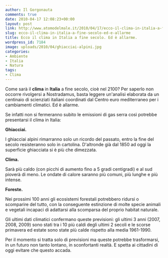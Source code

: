 ```yaml
---
author: Il Gorgonauta
comments: true
date: 2010-04-17 12:08:23+00:00
layout: post
link: http://www.atomodelmale.it/2010/04/17/ecco-il-clima-in-italia-a-fine-secolo-ed-e-allarme/
slug: ecco-il-clima-in-italia-a-fine-secolo-ed-e-allarme
title: Ecco il clima in Italia a fine secolo. Ed è allarme.
wordpress_id: 7184
image: uploads/2010/04/ghiacciai-alpini.jpg
categories:
- Ambiente
- Italia
- Natura
tags:
- Clima
---
```



Come sarà il **clima** in **Italia** a fine secolo, cioè nel 2100? Per saperlo non occorre rivolgersi a Nostradamus, basta leggere un'analisi elaborata da un centinaio di scienziati italiani coordinati dal Centro euro mediterraneo per i cambiamenti climatici. Ed è allarme.

Se infatti non si fermeranno subito le emissioni di gas serra così potrebbe presentarsi il clima in Italia:

**Ghiacciai.**

I ghiacciai alpini rimarranno solo un ricordo del passato, entro la fine del secolo resisteranno solo in cartolina. D'altronde già dal 1850 ad oggi la superficie ghiacciata si è più che dimezzata.

**Clima.**

Sarà più caldo (con picchi di aumento fino a 5 gradi centigradi) e al sud pioverà di meno. Le ondate di calore saranno più comuni, più lunghe e più intense.

**Foreste.**

Nei prossimi 100 anni gli ecosistemi forestali potrebbero ridursi o scomparire del tutto, con la conseguente estinzione di molte specie animali e vegetali incapaci di adattarsi alla scomparsa del proprio habitat naturale.

Gli ultimi dati climatici confermano queste previsioni: gli ultimi 3 anni (2007, 2008, 2009) sono stati tra i 10 più caldi degli ultimi 2 secoli e le scorse primavera ed estate sono state più calde rispetto alla media 1961-1990.

Per il momento si tratta solo di previsioni ma queste potrebbe trasformarsi, in un futuro non tanto lontano, in sconfortanti realtà. E spetta ai cittadini di oggi evitare che questo accada.
